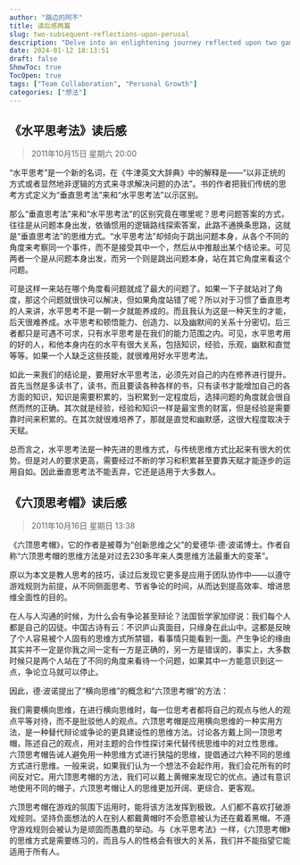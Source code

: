 ```yaml
---
author: "路边的阿不"
title: 读后感两篇
slug: two-subsequent-reflections-upon-perusal
description: "Delve into an enlightening journey reflected upon two game-changing methods of thinking - Lateral Thinking and Six Thinking Hats. Discover new gates towards efficient problem-solving, team collaboration and personal growth!"
date: 2024-01-12 18:13:51
draft: false
ShowToc: true
TocOpen: true
tags: ["Team Collaboration", "Personal Growth"]
categories: ["想法"]
---
```


## 《水平思考法》读后感

> 2011年10月15日 星期六 20:00
 

“水平思考”是一个新的名词，在《牛津英文大辞典》中的解释是——“以非正统的方式或者显然地非逻辑的方式来寻求解决问题的办法”。书的作者把我们传统的思考方式定义为“垂直思考法”来和“水平思考法”以示区别。


那么“垂直思考法”来和“水平思考法”的区别究竟在哪里呢？思考问题答案的方式，往往是从问题本身出发，依循惯用的逻辑路线探索答案，此路不通换条思路，这就是“垂直思考法”的思维方式。“水平思考法”却倾向于跳出问题本身，从各个不同的角度来考察同一个事件，而不是接受其中一个，然后从中推敲出某个结论来。可见两者一个是从问题本身出发，而另一个则是跳出问题本身，站在其它角度来看这个问题。


可是这样一来站在哪个角度看问题就成了最大的问题了。如果一下子就站对了角度，那这个问题就很快可以解决，但如果角度站错了呢？所以对于习惯了垂直思考的人来讲，水平思考不是一朝一夕就能养成的。而且我认为这是一种天生的才能，后天很难养成。水平思考和顿悟能力、创造力、以及幽默间的关系十分密切。后三者都只是可遇不可求，只有水平思考是在我们的能力范围之内。可见，水平思考用的好的人，和他本身内在的水平有很大关系，包括知识，经验，乐观，幽默和直觉等等。如果一个人缺乏这些技能，就很难用好水平思考法。


如此一来我们的结论是，要用好水平思考法，必须先对自己的内在修养进行提升。首先当然是多读书了，读书，而且要读各种各样的书，只有读书才能增加自己的各方面的知识，知识是需要积累的，当积累到一定程度后，选择问题的角度就会很自然而然的正确。其次就是经验，经验和知识一样是最宝贵的财富，但是经验是需要靠时间来积累的。在其次就很难培养了，那就是直觉和幽默感，这很大程度取决于天赋。


总而言之，水平思考法是一种先进的思维方式，与传统思维方式比起来有很大的优势。但是对人的要求更高，需要经过不断的学习和积累甚至要靠天赋才能逐步的运用自如。因此垂直思考法不能丢弃，它还是适用于大多数人。

## 《六顶思考帽》读后感

> 2011年10月16日 星期日 13:38
 

《六顶思考帽》，它的作者是被尊为“创新思维之父”的爱德华·德·波诺博士。作者自称“六顶思考帽的思维方法是对过去230多年来人类思维方法最重大的变革”。


原以为本文是教人思考的技巧，读过后发现它更多是应用于团队协作中——以遵守游戏规则为前提，从不同侧面思考、节省争论的时间，从而达到提高效率、增进思维全面性的目的。 


在人与人沟通的时候，为什么会有争论甚至辩论？法国哲学家加缪说：我们每个人都是自己的囚徒。中国古诗有云：不识庐山真面目，只缘身在此山中。这都是反映了个人容易被个人固有的思维方式所禁锢，看事情只能看到一面。产生争论的缘由其实并不一定是你我之间一定有一方是正确的，另一方是错误的，事实上，大多数时候只是两个人站在了不同的角度来看待一个问题，如果其中一方能意识到这一点，争论立马就可以停止。


因此，德·波诺提出了“横向思维”的概念和“六顶思考帽”的方法：


我们需要横向思维，在进行横向思维时，每一位思考者都将自己的观点与他人的观点平等对待，而不是批驳他人的观点。六顶思考帽是应用横向思维的一种实用方法，是一种替代辩论或争论的更具建设性的思维方法。讨论各方戴上同一顶思考帽，陈述自己的观点，用对主题的合作性探讨来代替传统思维中的对立性思维。
 
六顶思考帽告诫人避免用一种思维方式进行狭隘的思维，提倡通过六种不同的思维方式进行思维。一般来说，如果我们认为一个想法不会起作用，我们会花所有的时间反对它。用六顶思考帽的方法，我们可以戴上黄帽来发现它的优点。通过有意识地使用不同的帽子，六顶思考帽让人的思维更加开阔、更综合、更客观。


六顶思考帽在游戏的氛围下运用时，能将该方法发挥到极致。人们都不喜欢打破游戏规则。坚持负面想法的人在别人都戴黄帽时不会愿意被认为还在戴着黑帽。不遵守游戏规则会被认为是顽固而愚蠢的举动。与《水平思考法》一样，《六顶思考帽》的思维方式是需要练习的，而且与人的性格会有很大的关系，我们并不能指望它能适用于所有人。